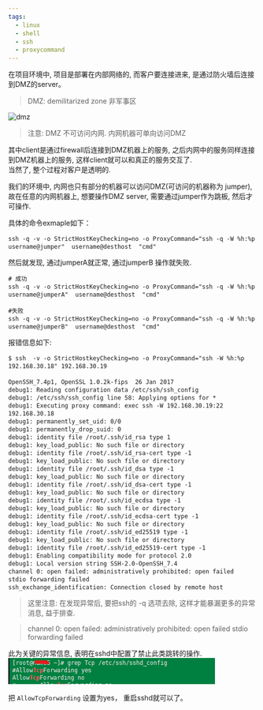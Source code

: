 ```yaml
---
tags:
  - linux
  - shell
  - ssh
  - proxycommand
---
```

在项目环境中, 项目是部署在内部网络的, 而客户要连接进来, 是通过防火墙后连接到DMZ的server。

>DMZ: demilitarized zone  非军事区

![dmz](dmz-server)
> 注意:
> DMZ 不可访问内网.  内网机器可单向访问DMZ

其中client是通过firewall后连接到DMZ机器上的服务,  之后内网中的服务同样连接到DMZ机器上的服务,  这样client就可以和真正的服务交互了.  
当然了, 整个过程对客户是透明的.

我们的环境中, 内网也只有部分的机器可以访问DMZ(可访问的机器称为 jumper),  故在任意的内网机器上, 想要操作DMZ server, 需要通过jumper作为跳板, 然后才可操作.

具体的命令exmaple如下：
```shell
ssh -q -v -o StrictHostKeyChecking=no -o ProxyCommand="ssh -q -W %h:%p username@jumper"  username@desthost  "cmd"

```


然后就发现, 通过jumperA就正常,  通过jumperB 操作就失败.
```shell
# 成功
ssh -q -v -o StrictHostKeyChecking=no -o ProxyCommand="ssh -q -W %h:%p username@jumperA"  username@desthost  "cmd"

#失败
ssh -q -v -o StrictHostKeyChecking=no -o ProxyCommand="ssh -q -W %h:%p username@jumperB"  username@desthost  "cmd"
```

报错信息如下:
```shell
$ ssh  -v -o StrictHostkeyChecking=no -o ProxyCommand="ssh -W %h:%p 192.168.30.18" 192.168.30.19

OpenSSH_7.4p1, OpenSSL 1.0.2k-fips  26 Jan 2017
debug1: Reading configuration data /etc/ssh/ssh_config
debug1: /etc/ssh/ssh_config line 58: Applying options for *
debug1: Executing proxy command: exec ssh -W 192.168.30.19:22 192.168.30.18
debug1: permanently_set_uid: 0/0
debug1: permanently_drop_suid: 0
debug1: identity file /root/.ssh/id_rsa type 1
debug1: key_load_public: No such file or directory
debug1: identity file /root/.ssh/id_rsa-cert type -1
debug1: key_load_public: No such file or directory
debug1: identity file /root/.ssh/id_dsa type -1
debug1: key_load_public: No such file or directory
debug1: identity file /root/.ssh/id_dsa-cert type -1
debug1: key_load_public: No such file or directory
debug1: identity file /root/.ssh/id_ecdsa type -1
debug1: key_load_public: No such file or directory
debug1: identity file /root/.ssh/id_ecdsa-cert type -1
debug1: key_load_public: No such file or directory
debug1: identity file /root/.ssh/id_ed25519 type -1
debug1: key_load_public: No such file or directory
debug1: identity file /root/.ssh/id_ed25519-cert type -1
debug1: Enabling compatibility mode for protocol 2.0
debug1: Local version string SSH-2.0-OpenSSH_7.4
channel 0: open failed: administratively prohibited: open failed
stdio forwarding failed
ssh_exchange_identification: Connection closed by remote host

```

> 这里注意: 
> 在发现异常后, 要把ssh的 -q 选项去除, 这样才能暴漏更多的异常消息, 益于排查.

> channel 0: open failed: administratively prohibited: open failed
stdio forwarding failed

此为关键的异常信息,  表明在sshd中配置了禁止此类跳转的操作.
![](./images/ssh/tcp_forward.png)

把 `AllowTcpForwarding` 设置为yes， 重启sshd就可以了。












































